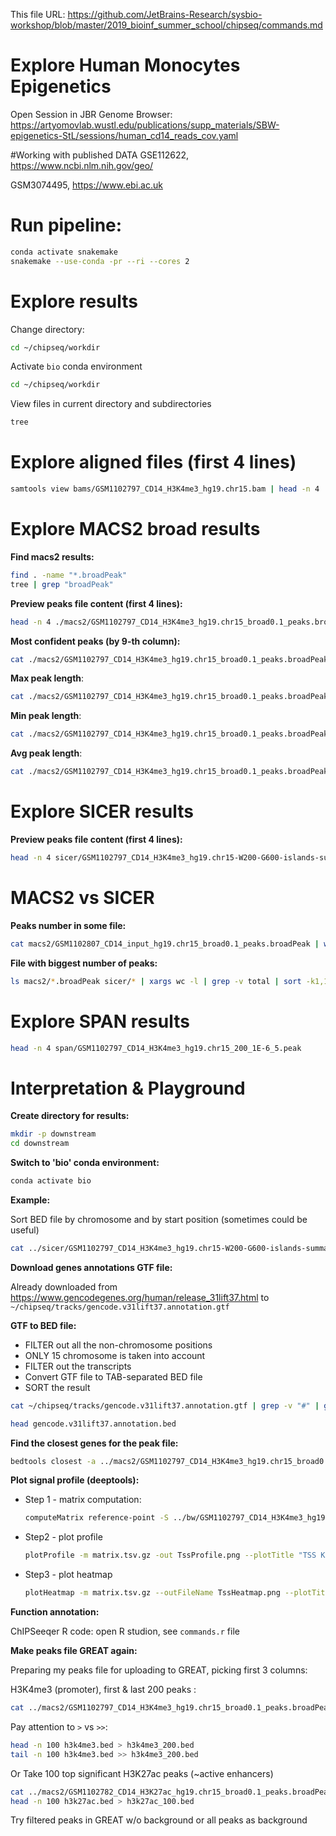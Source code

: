 This file URL: https://github.com/JetBrains-Research/sysbio-workshop/blob/master/2019_bioinf_summer_school/chipseq/commands.md

# Explore Human Monocytes Epigenetics
Open Session in JBR Genome Browser: https://artyomovlab.wustl.edu/publications/supp_materials/SBW-epigenetics-StL/sessions/human_cd14_reads_cov.yaml

#Working with published DATA
GSE112622, https://www.ncbi.nlm.nih.gov/geo/

GSM3074495, https://www.ebi.ac.uk


# Run pipeline:
```bash
conda activate snakemake
snakemake --use-conda -pr --ri --cores 2
```

# Explore results

Change directory:
```bash
cd ~/chipseq/workdir
```

Activate `bio` conda environment
```bash
cd ~/chipseq/workdir
```

View files in current directory and subdirectories
```bash
tree
```
# Explore aligned files (first 4 lines)
```bash
samtools view bams/GSM1102797_CD14_H3K4me3_hg19.chr15.bam | head -n 4
```

# Explore MACS2 broad results

**Find macs2 results:**
```bash
find . -name "*.broadPeak"
tree | grep "broadPeak"
```

**Preview peaks file content (first 4 lines):**
```bash
head -n 4 ./macs2/GSM1102797_CD14_H3K4me3_hg19.chr15_broad0.1_peaks.broadPeak
```

**Most confident peaks (by 9-th column):**
```bash
cat ./macs2/GSM1102797_CD14_H3K4me3_hg19.chr15_broad0.1_peaks.broadPeak | sort -k9,9r | head -n 4
```

**Max peak length**:
```bash
cat ./macs2/GSM1102797_CD14_H3K4me3_hg19.chr15_broad0.1_peaks.broadPeak | awk 'BEGIN { max_len=0 }; { len = $3-$2; if (len > max_len) max_len = len } END { print "Max peak length:", max_len }'
```

**Min peak length**:
```bash
cat ./macs2/GSM1102797_CD14_H3K4me3_hg19.chr15_broad0.1_peaks.broadPeak | awk 'BEGIN { min_len=99999999 }; {if (NF > 0) { len = $3-$2; if (len < min_len) min_len = len } }  END { print "Min peak length",  min_len }'
```

**Avg peak length**:
```bash
cat ./macs2/GSM1102797_CD14_H3K4me3_hg19.chr15_broad0.1_peaks.broadPeak | awk 'BEGIN { sum_len=0 }; { if (NF > 0) { sum_len += $3-$2 } }; END { print "Avg peak length:", sum_len / NR} '
```

# Explore SICER results

**Preview peaks file content (first 4 lines):**
```bash
head -n 4 sicer/GSM1102797_CD14_H3K4me3_hg19.chr15-W200-G600-islands-summary-FDR0.01
```

# MACS2 vs SICER
**Peaks number in some file:**
```bash
cat macs2/GSM1102807_CD14_input_hg19.chr15_broad0.1_peaks.broadPeak | wc -l
```

**File with biggest number of peaks:**
```bash
ls macs2/*.broadPeak sicer/* | xargs wc -l | grep -v total | sort -k1,1nr
```

# Explore SPAN results

```bash
head -n 4 span/GSM1102797_CD14_H3K4me3_hg19.chr15_200_1E-6_5.peak
```

# Interpretation & Playground

**Create directory for results:**
```bash
mkdir -p downstream
cd downstream
```

**Switch to 'bio' conda environment:**
```bash
conda activate bio
```

**Example:**

Sort BED file by chromosome and by start position (sometimes could be useful)
```bash
cat ../sicer/GSM1102797_CD14_H3K4me3_hg19.chr15-W200-G600-islands-summary-FDR0.01 | sort -k1,1 -k2,2n > sorted.bed
```

**Download genes annotations GTF file:**

Already downloaded from https://www.gencodegenes.org/human/release_31lift37.html to
`~/chipseq/tracks/gencode.v31lift37.annotation.gtf`

**GTF to BED file:**

* FILTER out all the non-chromosome positions
* ONLY 15 chromosome is taken into account
* FILTER out the transcripts
* Convert GTF file to TAB-separated BED file
* SORT the result

```bash
cat ~/chipseq/tracks/gencode.v31lift37.annotation.gtf | grep -v "#" | grep "^chr15" | awk -v OFS='\t' '($3=="gene") {print $1,$4-1,$5,$10}' | sort -k1,1 -k2,2n > gencode.v31lift37.annotation.bed
```
```bash
head gencode.v31lift37.annotation.bed 
```

**Find the closest genes for the peak file:**
```bash
bedtools closest -a ../macs2/GSM1102797_CD14_H3K4me3_hg19.chr15_broad0.1_peaks.broadPeak -b gencode.v31lift37.annotation.bed -D ref | head -n 1
```

**Plot signal profile (deeptools):**

* Step 1 - matrix computation:
    ```bash
    computeMatrix reference-point -S ../bw/GSM1102797_CD14_H3K4me3_hg19.chr15.bw -R  gencode.v31lift37.annotation.bed -a 3000 -b 3000 -out matrix.tsv.gz
    ```
* Step2 - plot profile
    ```bash
    plotProfile -m matrix.tsv.gz -out TssProfile.png --plotTitle "TSS K4me3 profile"
    ```
* Step3 - plot heatmap
    ```bash
    plotHeatmap -m matrix.tsv.gz --outFileName TssHeatmap.png --plotTitle "TSS k4me3 coverage heatmap"
    ```

**Function annotation:**

ChIPSeeqer R code: open R studion, see `commands.r` file

**Make peaks file GREAT again:**

Preparing my peaks file for uploading to GREAT, picking first 3 columns:

H3K4me3 (promoter), first & last 200 peaks :
```bash
cat ../macs2/GSM1102797_CD14_H3K4me3_hg19.chr15_broad0.1_peaks.broadPeak | awk -v OFS='\t' '{print($1,$2,$3)}' > h3k4me3.bed
```

Pay attention to `>` vs `>>`:
```bash
head -n 100 h3k4me3.bed > h3k4me3_200.bed
tail -n 100 h3k4me3.bed >> h3k4me3_200.bed
```

Or Take 100 top significant H3K27ac peaks (~active enhancers)
```bash
cat ../macs2/GSM1102782_CD14_H3K27ac_hg19.chr15_broad0.1_peaks.broadPeak |  sort -k9,9r | awk -v OFS='\t' '{print($1,$2,$3)}' > h3k27ac.bed
head -n 100 h3k27ac.bed > h3k27ac_100.bed
```

Try filtered peaks in GREAT w/o background or all peaks as background

